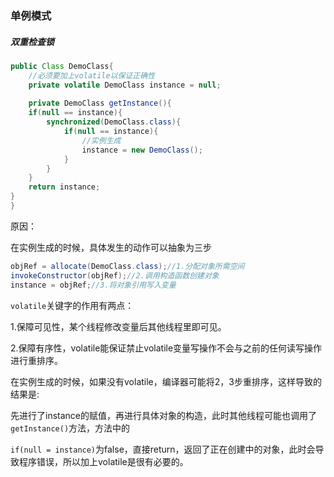 ### 单例模式

##### 双重检查锁

```java
public Class DemoClass{
    //必须要加上volatile以保证正确性
    private volatile DemoClass instance = null;
    
    private DemoClass getInstance(){
    if(null == instance){
        synchronized(DemoClass.class){
            if(null == instance){
                //实例生成
                instance = new DemoClass();
            }
        }
    }
    return instance;
}
}
```

原因：

在实例生成的时候，具体发生的动作可以抽象为三步

```java
objRef = allocate(DemoClass.class);//1.分配对象所需空间
invokeConstructor(objRef);//2.调用构造函数创建对象
instance = objRef;//3.将对象引用写入变量
```

`volatile`关键字的作用有两点：

1.保障可见性，某个线程修改变量后其他线程里即可见。

2.保障有序性，volatile能保证禁止volatile变量写操作不会与之前的任何读写操作进行重排序。

在实例生成的时候，如果没有volatile，编译器可能将2，3步重排序，这样导致的结果是:

先进行了instance的赋值，再进行具体对象的构造，此时其他线程可能也调用了`getInstance()`方法，方法中的

`if(null = instance)`为false，直接return，返回了正在创建中的对象，此时会导致程序错误，所以加上volatile是很有必要的。